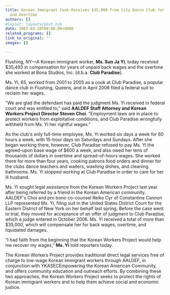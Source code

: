 ```yaml
---
title: Korean Immigrant Cook Receives $35,000 from City Dance Club for Back Wages
  and Overtime
authors: []
#layout: layouts/post.njk
date: 2007-03-28T00:00:00+0000
related_programs: []
link_to_original: ''
images: []

---
```


Flushing, NY—A Korean immigrant worker, **Ms. Sun Ja Yi**, today received $35,493 in compensation for years of unpaid back wages and the overtime she worked at Bona Studios, Inc. (d.b.a. **Club Paradise**).

Ms. Yi, 65, worked from 2001 to 2005 as a cook at Club Paradise, a popular dance club in Flushing, Queens, and in April 2006 filed a federal suit to reclaim her wages.

"We are glad the defendant has paid the judgment Ms. Yi received in federal court and was entitled to," said **AALDEF Staff Attorney and Korean Workers Project Director Steven Choi**. "Employment laws are in place to protect workers from exploitative conditions, and Club Paradise wrongfully withheld from Ms. Yi her rightful wages."

As the club's only full-time employee, Ms. Yi worked six days a week for 60 hours a week, with 15-hour days on Saturdays and Sundays. After she began working there, however, Club Paradise refused to pay Ms. Yi the agreed-upon base wage of $600 a week, and also owed her tens of thousands of dollars in overtime and spread-of-hours wages. She worked there for more than four years, cooking patrons food orders and dinner for the clubs dance teachers and waiters, washing dishes, and cleaning bathrooms. Ms. Yi stopped working at Club Paradise in order to care for her ill husband.

Ms. Yi sought legal assistance from the Korean Workers Project last year after being referred by a friend in the Korean American community. AALDEF's Choi and pro bono co-counsel Reiko Cyr of Constantine Cannon LLP represented Ms. Yi, filing suit in the United States District Court for the Eastern District of New York on her behalf last spring. Before the case went to trial, they moved for acceptance of an offer of judgment to Club Paradise, which a judge entered in October 2006. Ms. Yi received a total of more than $35,000, which will compensate her for back wages, overtime, and liquidated damages.

“I had faith from the beginning that the Korean Workers Project would help me recover my wages,” **Ms. Yi** told reporters today.

The Korean Workers Project provides traditional direct legal services free of charge to low-wage Korean immigrant workers through AALDEF, in conjunction with YKASECEmpowering the Korean American Community, and offers community education and outreach efforts. By combining these two approaches, the Korean Workers Project seeks to protect the rights of Korean immigrant workers and to help them achieve social and economic justice.